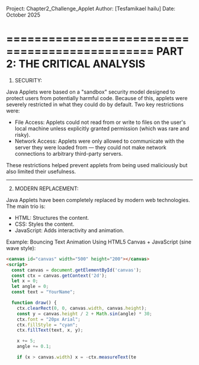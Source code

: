 Project: Chapter2_Challenge_Applet
Author: [Tesfamikael hailu]
Date: October 2025

===============================================
PART 2: THE CRITICAL ANALYSIS
===============================================

1. SECURITY:

Java Applets were based on a "sandbox" security model designed to protect users from potentially harmful code. Because of this, applets were severely restricted in what they could do by default. Two key restrictions were:

  - File Access: Applets could not read from or write to files on the user's local machine unless explicitly granted permission (which was rare and risky).
  - Network Access: Applets were only allowed to communicate with the server they were loaded from — they could not make network connections to arbitrary third-party servers.

These restrictions helped prevent applets from being used maliciously but also limited their usefulness.

------------------------------------------------

2. MODERN REPLACEMENT:

Java Applets have been completely replaced by modern web technologies. The main trio is:

  - HTML: Structures the content.
  - CSS: Styles the content.
  - JavaScript: Adds interactivity and animation.

Example: Bouncing Text Animation Using HTML5 Canvas + JavaScript (sine wave style):

```html
<canvas id="canvas" width="500" height="200"></canvas>
<script>
  const canvas = document.getElementById('canvas');
  const ctx = canvas.getContext('2d');
  let x = 0;
  let angle = 0;
  const text = "YourName";

  function draw() {
    ctx.clearRect(0, 0, canvas.width, canvas.height);
    const y = canvas.height / 2 + Math.sin(angle) * 30;
    ctx.font = "20px Arial";
    ctx.fillStyle = "cyan";
    ctx.fillText(text, x, y);

    x += 5;
    angle += 0.1;

    if (x > canvas.width) x = -ctx.measureText(te
